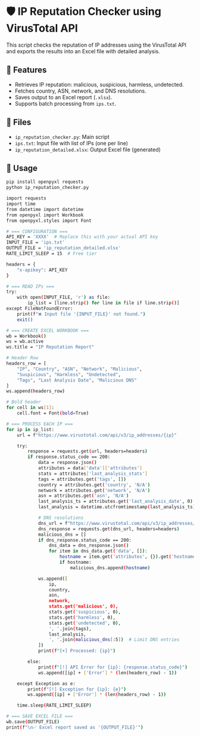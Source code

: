 # 🛡️ IP Reputation Checker using VirusTotal API

This script checks the reputation of IP addresses using the VirusTotal API and exports the results into an Excel file with detailed analysis.

## 🔧 Features
- Retrieves IP reputation: malicious, suspicious, harmless, undetected.
- Fetches country, ASN, network, and DNS resolutions.
- Saves output to an Excel report (`.xlsx`).
- Supports batch processing from `ips.txt`.

## 📂 Files
- `ip_reputation_checker.py`: Main script
- `ips.txt`: Input file with list of IPs (one per line)
- `ip_reputation_detailed.xlsx`: Output Excel file (generated)

## 🚀 Usage

```bash
pip install openpyxl requests
python ip_reputation_checker.py

import requests
import time
from datetime import datetime
from openpyxl import Workbook
from openpyxl.styles import Font

# === CONFIGURATION ===
API_KEY = 'XXXX'  # Replace this with your actual API key
INPUT_FILE = 'ips.txt'
OUTPUT_FILE = 'ip_reputation_detailed.xlsx'
RATE_LIMIT_SLEEP = 15  # Free tier

headers = {
    "x-apikey": API_KEY
}

# === READ IPs ===
try:
    with open(INPUT_FILE, 'r') as file:
        ip_list = [line.strip() for line in file if line.strip()]
except FileNotFoundError:
    print(f"❌ Input file '{INPUT_FILE}' not found.")
    exit()

# === CREATE EXCEL WORKBOOK ===
wb = Workbook()
ws = wb.active
ws.title = "IP Reputation Report"

# Header Row
headers_row = [
    "IP", "Country", "ASN", "Network", "Malicious", 
    "Suspicious", "Harmless", "Undetected", 
    "Tags", "Last Analysis Date", "Malicious DNS"
]
ws.append(headers_row)

# Bold header
for cell in ws[1]:
    cell.font = Font(bold=True)

# === PROCESS EACH IP ===
for ip in ip_list:
    url = f"https://www.virustotal.com/api/v3/ip_addresses/{ip}"

    try:
        response = requests.get(url, headers=headers)
        if response.status_code == 200:
            data = response.json()
            attributes = data['data']['attributes']
            stats = attributes['last_analysis_stats']
            tags = attributes.get('tags', [])
            country = attributes.get('country', 'N/A')
            network = attributes.get('network', 'N/A')
            asn = attributes.get('asn', 'N/A')
            last_analysis_ts = attributes.get('last_analysis_date', 0)
            last_analysis = datetime.utcfromtimestamp(last_analysis_ts).strftime('%Y-%m-%d %H:%M:%S')

            # DNS resolutions
            dns_url = f"https://www.virustotal.com/api/v3/ip_addresses/{ip}/resolutions"
            dns_response = requests.get(dns_url, headers=headers)
            malicious_dns = []
            if dns_response.status_code == 200:
                dns_data = dns_response.json()
                for item in dns_data.get('data', []):
                    hostname = item.get('attributes', {}).get('hostname')
                    if hostname:
                        malicious_dns.append(hostname)

            ws.append([
                ip,
                country,
                asn,
                network,
                stats.get('malicious', 0),
                stats.get('suspicious', 0),
                stats.get('harmless', 0),
                stats.get('undetected', 0),
                ', '.join(tags),
                last_analysis,
                ', '.join(malicious_dns[:5])  # Limit DNS entries
            ])
            print(f"[+] Processed: {ip}")

        else:
            print(f"[!] API Error for {ip}: {response.status_code}")
            ws.append([ip] + ['Error'] * (len(headers_row) - 1))

    except Exception as e:
        print(f"[!] Exception for {ip}: {e}")
        ws.append([ip] + ['Error'] * (len(headers_row) - 1))

    time.sleep(RATE_LIMIT_SLEEP)

# === SAVE EXCEL FILE ===
wb.save(OUTPUT_FILE)
print(f"\n✅ Excel report saved as '{OUTPUT_FILE}'")
